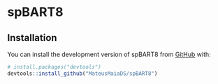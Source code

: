 
# spBART8


## Installation

You can install the development version of spBART8 from [GitHub](https://github.com/) with:

``` r
# install.packages("devtools")
devtools::install_github("MateusMaiaDS/spBART8")
```
